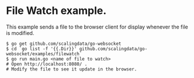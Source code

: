 # File Watch example.

This example sends a file to the browser client for display whenever the file is modified.

    $ go get github.com/scalingdata/go-websocket
    $ cd `go list -f '{{.Dir}}' github.com/scalingdata/go-websocket/examples/filewatch`
    $ go run main.go <name of file to watch>
    # Open http://localhost:8080/ .
    # Modify the file to see it update in the browser.
